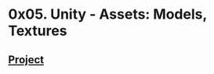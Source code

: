 # 0x05. Unity - Assets: Models, Textures

## [Project](https://andersencastaneda.github.io/0x05-unity-assets_models_textures/)
